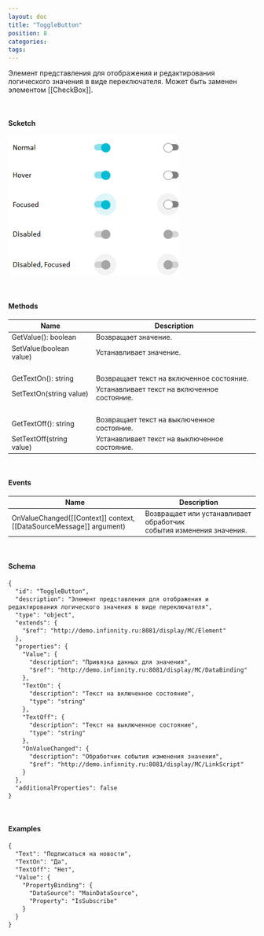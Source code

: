 ```yaml
---
layout: doc
title: "ToggleButton"
position: 8
categories: 
tags: 
---
```


Элемент представления для отображения и редактирования логического значения в виде переключателя. Может быть заменен элементом [[CheckBox]].

   

#### Scketch

![](ToggleButton_01.png)

   

#### Methods

|Name|Description|
|----|-----------|
|GetValue(): boolean|Возвращает значение.|
|SetValue(boolean value)|Устанавливает значение.|
| | |
|GetTextOn(): string|Возвращает текст на включенное состояние.|
|SetTextOn(string value)|Устанавливает текст на включенное состояние.|
| | |
|GetTextOff(): string|Возвращает текст на выключенное состояние.|
|SetTextOff(string value)|Устанавливает текст на выключенное состояние.|

   

#### Events

|Name|Description|
|----|-----------|
|OnValueChanged([[Context]] context, [[DataSourceMessage]] argument)|Возвращает или устанавливает обработчик события изменения значения.|

   

#### Schema

```
{
  "id": "ToggleButton",
  "description": "Элемент представления для отображения и редактирования логического значения в виде переключателя",
  "type": "object",
  "extends": {
    "$ref": "http://demo.infinnity.ru:8081/display/MC/Element"
  },
  "properties": {
    "Value": {
      "description": "Привязка данных для значения",
      "$ref": "http://demo.infinnity.ru:8081/display/MC/DataBinding"
    },
    "TextOn": {
      "description": "Текст на включенное состояние",
      "type": "string"
    },
    "TextOff": {
      "description": "Текст на выключенное состояние",
      "type": "string"
    },
    "OnValueChanged": {
      "description": "Обработчик события изменения значения",
      "$ref": "http://demo.infinnity.ru:8081/display/MC/LinkScript"
    }
  },
  "additionalProperties": false
}
```

    

#### Examples

```
{
  "Text": "Подписаться на новости",
  "TextOn": "Да",
  "TextOff": "Нет",
  "Value": {
    "PropertyBinding": {
      "DataSource": "MainDataSource",
      "Property": "IsSubscribe"
    }
  }
}
```

 

 

